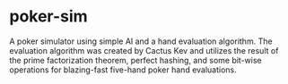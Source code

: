 # poker-sim
A poker simulator using simple AI and a hand evaluation algorithm. The evaluation algorithm was created by Cactus Kev and utilizes the result of the
prime factorization theorem, perfect hashing, and some bit-wise operations for blazing-fast five-hand poker hand evaluations.